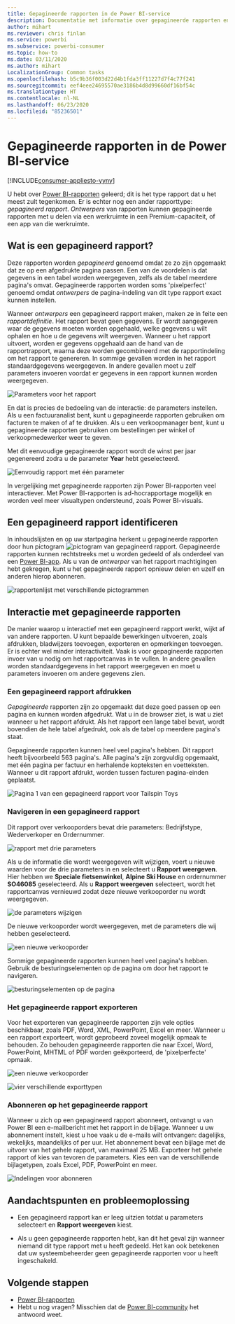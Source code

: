 ```yaml
---
title: Gepagineerde rapporten in de Power BI-service
description: Documentatie met informatie over gepagineerde rapporten en de weergave daarvan in de Power BI-service
author: mihart
ms.reviewer: chris finlan
ms.service: powerbi
ms.subservice: powerbi-consumer
ms.topic: how-to
ms.date: 03/11/2020
ms.author: mihart
LocalizationGroup: Common tasks
ms.openlocfilehash: b5c9b36f003d22d4b1fda3ff11227d7f4c77f241
ms.sourcegitcommit: eef4eee24695570ae3186b4d8d99660df16bf54c
ms.translationtype: HT
ms.contentlocale: nl-NL
ms.lasthandoff: 06/23/2020
ms.locfileid: "85236501"
---
```

# <a name="paginated-reports-in-the-power-bi-service"></a>Gepagineerde rapporten in de Power BI-service

[!INCLUDE[consumer-appliesto-yyny](../includes/consumer-appliesto-yyny.md)]

U hebt over [Power BI-rapporten](end-user-reports.md) geleerd; dit is het type rapport dat u het meest zult tegenkomen. Er is echter nog een ander rapporttype: *gepagineerd rapport*. *Ontwerpers* van rapporten kunnen gepagineerde rapporten met u delen via een werkruimte in een Premium-capaciteit, of een app van die werkruimte. 

## <a name="what-is-a-paginated-report"></a>Wat is een gepagineerd rapport?

Deze rapporten worden *gepagineerd* genoemd omdat ze zo zijn opgemaakt dat ze op een afgedrukte pagina passen. Een van de voordelen is dat gegevens in een tabel worden weergegeven, zelfs als de tabel meerdere pagina's omvat. Gepagineerde rapporten worden soms 'pixelperfect' genoemd omdat *ontwerpers* de pagina-indeling van dit type rapport exact kunnen instellen.

Wanneer *ontwerpers* een gepagineerd rapport maken, maken ze in feite een *rapportdefinitie*. Het rapport bevat geen gegevens. Er wordt aangegeven waar de gegevens moeten worden opgehaald, welke gegevens u wilt ophalen en hoe u de gegevens wilt weergeven. Wanneer u het rapport uitvoert, worden er gegevens opgehaald aan de hand van de rapportrapport, waarna deze worden gecombineerd met de rapportindeling om het rapport te genereren. In sommige gevallen worden in het rapport standaardgegevens weergegeven. In andere gevallen moet u zelf parameters invoeren voordat er gegevens in een rapport kunnen worden weergegeven. 

   ![Parameters voor het rapport](./media/end-user-paginated-report/power-bi-report-parameters.png)

En dat is precies de bedoeling van de interactie: de parameters instellen. Als u een factuuranalist bent, kunt u gepagineerde rapporten gebruiken om facturen te maken of af te drukken. Als u een verkoopmanager bent, kunt u gepagineerde rapporten gebruiken om bestellingen per winkel of verkoopmedewerker weer te geven. 

Met dit eenvoudige gepagineerde rapport wordt de winst per jaar gegenereerd zodra u de parameter **Year** hebt geselecteerd. 

![Eenvoudig rapport met één parameter](./media/end-user-paginated-report/power-bi-report-simple.png)

In vergelijking met gepagineerde rapporten zijn Power BI-rapporten veel interactiever. Met Power BI-rapporten is ad-hocrapportage mogelijk en worden veel meer visualtypen ondersteund, zoals Power BI-visuals.

## <a name="identify-a-paginated-report"></a>Een gepagineerd rapport identificeren

In inhoudslijsten en op uw startpagina herkent u gepagineerde rapporten door hun pictogram ![pictogram van gepagineerd rapport](media/end-user-paginated-report/power-bi-report-icon.png).  Gepagineerde rapporten kunnen rechtstreeks met u worden gedeeld of als onderdeel van een [Power BI-app](end-user-apps.md). Als u van de *ontwerper* van het rapport machtigingen hebt gekregen, kunt u het gepagineerde rapport opnieuw delen en uzelf en anderen hierop abonneren.

![rapportenlijst met verschillende pictogrammen](./media/end-user-paginated-report/power-bi-report-list.png)

## <a name="interact-with-a-paginated-report"></a>Interactie met gepagineerde rapporten

De manier waarop u interactief met een gepagineerd rapport werkt, wijkt af van andere rapporten. U kunt bepaalde bewerkingen uitvoeren, zoals afdrukken, bladwijzers toevoegen, exporteren en opmerkingen toevoegen. Er is echter wel minder interactiviteit. Vaak is voor gepagineerde rapporten invoer van u nodig om het rapportcanvas in te vullen.  In andere gevallen worden standaardgegevens in het rapport weergegeven en moet u parameters invoeren om andere gegevens zien.

### <a name="print-a-paginated-report"></a>Een gepagineerd rapport afdrukken

*Gepagineerde* rapporten zijn zo opgemaakt dat deze goed passen op een pagina en kunnen worden afgedrukt. Wat u in de browser ziet, is wat u ziet wanneer u het rapport afdrukt. Als het rapport een lange tabel bevat, wordt bovendien de hele tabel afgedrukt, ook als de tabel op meerdere pagina's staat. 

Gepagineerde rapporten kunnen heel veel pagina's hebben. Dit rapport heeft bijvoorbeeld 563 pagina's. Alle pagina's zijn zorgvuldig opgemaakt, met één pagina per factuur en herhalende kopteksten en voetteksten. Wanneer u dit rapport afdrukt, worden tussen facturen pagina-einden geplaatst.

   ![Pagina 1 van een gepagineerd rapport voor Tailspin Toys](./media/end-user-paginated-report/power-bi-paginated-500.png)


### <a name="navigate-the-paginated-report"></a>Navigeren in een gepagineerd rapport

Dit rapport over verkooporders bevat drie parameters: Bedrijfstype, Wederverkoper en Ordernummer. 

![rapport met drie parameters](./media/end-user-paginated-report/power-bi-parameter.png)

Als u de informatie die wordt weergegeven wilt wijzigen, voert u nieuwe waarden voor de drie parameters in en selecteert u **Rapport weergeven**. Hier hebben we **Speciale fietsenwinkel**, **Alpine Ski House** en ordernummer **SO46085** geselecteerd. Als u **Rapport weergeven** selecteert, wordt het rapportcanvas vernieuwd zodat deze nieuwe verkooporder nu wordt weergegeven.

![de parameters wijzigen](./media/end-user-paginated-report/power-bi-order.png)

De nieuwe verkooporder wordt weergegeven, met de parameters die wij hebben geselecteerd. 

![een nieuwe verkooporder](./media/end-user-paginated-report/power-bi-new-order.png)

Sommige gepagineerde rapporten kunnen heel veel pagina's hebben.  Gebruik de besturingselementen op de pagina om door het rapport te navigeren. 

![besturingselementen op de pagina](./media/end-user-paginated-report/power-bi-page.png)

### <a name="export-the-paginated-report"></a>Het gepagineerde rapport exporteren
Voor het exporteren van gepagineerde rapporten zijn vele opties beschikbaar, zoals PDF, Word, XML, PowerPoint, Excel en meer. Wanneer u een rapport exporteert, wordt geprobeerd zoveel mogelijk opmaak te behouden. Zo behouden gepagineerde rapporten die naar Excel, Word, PowerPoint, MHTML of PDF worden geëxporteerd, de 'pixelperfecte' opmaak. 

![een nieuwe verkooporder](./media/end-user-paginated-report/power-bi-exporting.png)

![vier verschillende exporttypen](./media/end-user-paginated-report/power-bi-four.png)

### <a name="subscribe-to-the-paginated-report"></a>Abonneren op het gepagineerde rapport
Wanneer u zich op een gepagineerd rapport abonneert, ontvangt u van Power BI een e-mailbericht met het rapport in de bijlage. Wanneer u uw abonnement instelt, kiest u hoe vaak u de e-mails wilt ontvangen: dagelijks, wekelijks, maandelijks of per uur. Het abonnement bevat een bijlage met de uitvoer van het gehele rapport, van maximaal 25 MB. Exporteer het gehele rapport of kies van tevoren de parameters. Kies een van de verschillende bijlagetypen, zoals Excel, PDF, PowerPoint en meer.  

![Indelingen voor abonneren](./media/end-user-paginated-report/power-bi-export-list.png)

## <a name="considerations-and-troubleshooting"></a>Aandachtspunten en probleemoplossing

- Een gepagineerd rapport kan er leeg uitzien totdat u parameters selecteert en **Rapport weergeven** kiest.

- Als u geen gepagineerde rapporten hebt, kan dit het geval zijn wanneer niemand dit type rapport met u heeft gedeeld. Het kan ook betekenen dat uw systeembeheerder geen gepagineerde rapporten voor u heeft ingeschakeld. 

 

## <a name="next-steps"></a>Volgende stappen
- [Power BI-rapporten](end-user-reports.md)
- Hebt u nog vragen? Misschien dat de [Power BI-community](https://community.powerbi.com/) het antwoord weet.


